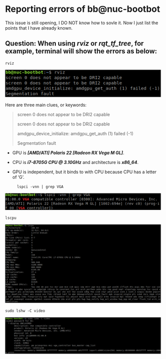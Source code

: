 # Reporting errors of bb@nuc-bootbot

This issue is still opening, I DO NOT know how to sovle it. Now I just list the points that I have already known.

## Question: When using *rviz* or *rqt_tf_tree*, for example, terminal will show the errors as below:
    rviz
![image](https://github.com/Arcohyp/notes/blob/main/problem/pic/Screenshot%20from%202023-08-31%2008-57-21.png)

Here are three main clues, or keywords:

> screen 0 does not appear to be DRI2 capable
>
> screen 0 does not appear to be DRI2 capable
> 
> amdgpu_device_initialize: amdgpu_get_auth (1) failed (-1)
>
> Segmentation fault

- GPU is ***[AMD/ATI] Polaris 22 [Radeon RX Vega M GL]***. 

- CPU is ***i7-8705G CPU @ 3.10GHz*** and architecture is ***x86_64***.

- GPU is independent, but it binds to with CPU because CPU has a letter of ‘G’.

        lspci -vnn | grep VGA
![image](https://github.com/Arcohyp/notes/blob/main/problem/pic/Screenshot%20from%202023-08-31%2008-59-09.png)

    lscpu
![image](https://github.com/Arcohyp/notes/blob/main/problem/pic/Screenshot%20from%202023-08-31%2008-59-33.png)

    sudo lshw -C video
![image](https://github.com/Arcohyp/notes/blob/main/problem/pic/Screenshot%20from%202023-08-31%2009-14-11.png)

